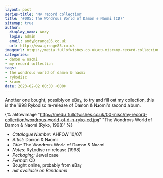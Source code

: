 ```yaml
---
layout: post
series-title: 'My record collection'
title: '#005: The Wondrous World of Damon & Naomi (CD)'
sitemap: true
author:
  display_name: Andy
  login: admin
  email: andy@grange85.co.uk
  url: http://www.grange85.co.uk
imageurl: https://media.fullofwishes.co.uk/00-misc/my-record-collection/wondrous-world-of-d-n-ryko-cd.jpg
categories:
- damon & naomi
- my record collection
tags:
- the wondrous world of damon & naomi
- rykodisc
- kramer
date: 2023-02-02 00:00 +0000
---
```

Another one bought, possibly on eBay, to try and fill out my collection, this is the 1998 Rykodisc re-release of Damon & Naomi's second album.

{% ahfowimage "https://media.fullofwishes.co.uk/00-misc/my-record-collection/wondrous-world-of-d-n-ryko-cd.jpg" "The Wondrous World of Damon & Naomi (Ryko, 1998)" %}

 - *Catalogue Number:* AHFOW 10/071
 - *Artist:* Damon & Naomi
 - *Title:* The Wondrous World of Damon & Naomi
 - *Notes:* Rykodisc re-release (1998)
 - *Packaging:* Jewel case
 - *Format:* CD
 - Bought online, probably from eBay
 - _not available on Bandcamp_
